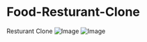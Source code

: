 # Food-Resturant-Clone
Resturant Clone
![Image](https://github.com/user-attachments/assets/75656d7b-22e6-4877-a945-cc9b4bb7747a)
![Image](https://github.com/user-attachments/assets/465dff0e-abfb-415f-926b-cf3b1bae98de)
